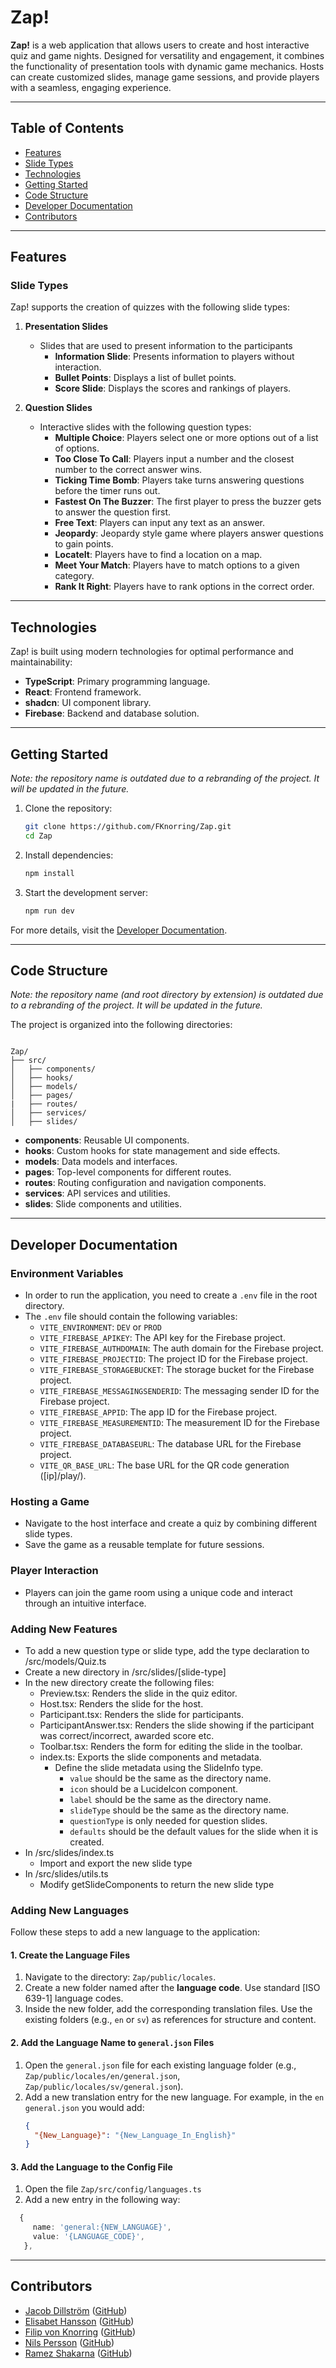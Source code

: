 # Zap!

**Zap!** is a web application that allows users to create and host interactive quiz and game nights. Designed for versatility and engagement, it combines the functionality of presentation tools with dynamic game mechanics. Hosts can create customized slides, manage game sessions, and provide players with a seamless, engaging experience.

---

## Table of Contents

- [Features](#features)
- [Slide Types](#slide-types)
- [Technologies](#technologies)
- [Getting Started](#getting-started)
- [Code Structure](#code-structure)
- [Developer Documentation](#developer-documentation)
- [Contributors](#contributors)

---

## Features

### Slide Types

Zap! supports the creation of quizzes with the following slide types:

1. **Presentation Slides**
   - Slides that are used to present information to the participants
      - **Information Slide**: Presents information to players without interaction.
      - **Bullet Points**: Displays a list of bullet points.
      - **Score Slide**: Displays the scores and rankings of players.

2. **Question Slides**
   - Interactive slides with the following question types:
     - **Multiple Choice**: Players select one or more options out of a list of options.
     - **Too Close To Call**: Players input a number and the closest number to the correct answer wins.
     - **Ticking Time Bomb**: Players take turns answering questions before the timer runs out.
     - **Fastest On The Buzzer**: The first player to press the buzzer gets to answer the question first.
     - **Free Text**: Players can input any text as an answer.
     - **Jeopardy**: Jeopardy style game where players answer questions to gain points.
     - **LocateIt**: Players have to find a location on a map.
     - **Meet Your Match**: Players have to match options to a given category.
     - **Rank It Right**: Players have to rank options in the correct order.

---

## Technologies

Zap! is built using modern technologies for optimal performance and maintainability:

- **TypeScript**: Primary programming language.
- **React**: Frontend framework.
- **shadcn**: UI component library.
- **Firebase**: Backend and database solution.

---

## Getting Started

_Note: the repository name is outdated due to a rebranding of the project. It will be updated in the future._

1. Clone the repository:
   ```bash
   git clone https://github.com/FKnorring/Zap.git
   cd Zap
   ```
2. Install dependencies:
   ```bash
   npm install
   ```
3. Start the development server:
   ```bash
   npm run dev
   ```

For more details, visit the [Developer Documentation](#developer-documentation).

---

## Code Structure

_Note: the repository name (and root directory by extension) is outdated due to a rebranding of the project. It will be updated in the future._

The project is organized into the following directories:

```plaintext

Zap/
├── src/
│   ├── components/
│   ├── hooks/
│   ├── models/
│   ├── pages/
|   ├── routes/
│   ├── services/
│   ├── slides/
```

- **components**: Reusable UI components.
- **hooks**: Custom hooks for state management and side effects.
- **models**: Data models and interfaces.
- **pages**: Top-level components for different routes.
- **routes**: Routing configuration and navigation components.
- **services**: API services and utilities.
- **slides**: Slide components and utilities.

---

## Developer Documentation

### Environment Variables

- In order to run the application, you need to create a `.env` file in the root directory.
- The `.env` file should contain the following variables:
  - `VITE_ENVIRONMENT`: `DEV` or `PROD`
  - `VITE_FIREBASE_APIKEY`: The API key for the Firebase project.
  - `VITE_FIREBASE_AUTHDOMAIN`: The auth domain for the Firebase project.
  - `VITE_FIREBASE_PROJECTID`: The project ID for the Firebase project.
  - `VITE_FIREBASE_STORAGEBUCKET`: The storage bucket for the Firebase project.
  - `VITE_FIREBASE_MESSAGINGSENDERID`: The messaging sender ID for the Firebase project.
  - `VITE_FIREBASE_APPID`: The app ID for the Firebase project.
  - `VITE_FIREBASE_MEASUREMENTID`: The measurement ID for the Firebase project.
  - `VITE_FIREBASE_DATABASEURL`: The database URL for the Firebase project.
  - `VITE_QR_BASE_URL`: The base URL for the QR code generation ([ip]/play/).

### Hosting a Game

- Navigate to the host interface and create a quiz by combining different slide types.
- Save the game as a reusable template for future sessions.

### Player Interaction

- Players can join the game room using a unique code and interact through an intuitive interface.

### Adding New Features

- To add a new question type or slide type, add the type declaration to /src/models/Quiz.ts
- Create a new directory in /src/slides/[slide-type]
- In the new directory create the following files:
  - Preview.tsx: Renders the slide in the quiz editor.
  - Host.tsx: Renders the slide for the host.
  - Participant.tsx: Renders the slide for participants.
  - ParticipantAnswer.tsx: Renders the slide showing if the participant was correct/incorrect, awarded score etc.
  - Toolbar.tsx: Renders the form for editing the slide in the toolbar.
  - index.ts: Exports the slide components and metadata.
    - Define the slide metadata using the SlideInfo type.
      - `value` should be the same as the directory name.
      - `icon` should be a LucideIcon component.
      - `label` should be the same as the directory name.
      - `slideType` should be the same as the directory name.
      - `questionType` is only needed for question slides.
      - `defaults` should be the default values for the slide when it is created.
- In /src/slides/index.ts
  - Import and export the new slide type
- In /src/slides/utils.ts
  - Modify getSlideComponents to return the new slide type

### Adding New Languages

Follow these steps to add a new language to the application:

#### 1. Create the Language Files

1. Navigate to the directory: `Zap/public/locales`.
2. Create a new folder named after the **language code**. Use standard [ISO 639-1] language codes.
3. Inside the new folder, add the corresponding translation files. Use the existing folders (e.g., `en` or `sv`) as references for structure and content.

#### 2. Add the Language Name to `general.json` Files

1. Open the `general.json` file for each existing language folder (e.g., `Zap/public/locales/en/general.json`, `Zap/public/locales/sv/general.json`).
2. Add a new translation entry for the new language. For example, in the `en` `general.json` you would add:
   ```json
   {
     "{New_Language}": "{New_Language_In_English}"
   }
   ```

#### 3. Add the Language to the Config File

1. Open the file `Zap/src/config/languages.ts`
2. Add a new entry in the following way:

```ts
  {
     name: 'general:{NEW_LANGUAGE}',
     value: '{LANGUAGE_CODE}',
   },
```

---

## Contributors

- [Jacob Dillström](https://www.linkedin.com/in/jacob-dillstrom/) ([GitHub](https://github.com/Dillenzz))
- [Elisabet Hansson](https://www.linkedin.com/in/lisa-hansson/) ([GitHub](https://github.com/eliha458))
- [Filip von Knorring](https://www.linkedin.com/in/filip-v-4b9976139/) ([GitHub](https://github.com/FKnorring))
- [Nils Persson](https://www.linkedin.com/in/nils-albin-persson/) ([GitHub](https://github.com/NilssPersson))
- [Ramez Shakarna](https://www.linkedin.com/in/ramezshakarna/) ([GitHub](https://github.com/ramezio))

```

```
